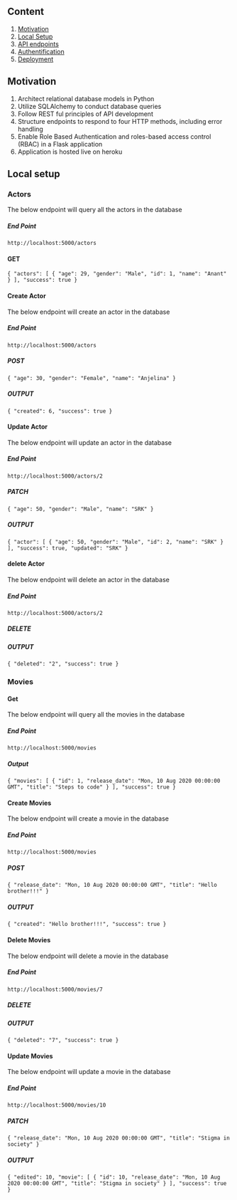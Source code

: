 ## Content

1. [Motivation](#motivation)
2. [Local Setup](#local_setup)
3. [API endpoints](#api)
4. [Authentification](#authentification)
5. [Deployment](#deployment)


<a name="motivation"></a>
## Motivation
1. Architect relational database models in Python
2. Utilize SQLAlchemy to conduct database queries
3. Follow REST ful principles of API development
4. Structure endpoints to respond to four HTTP methods, including error handling
5. Enable Role Based Authentication and roles-based access control (RBAC) in a Flask application
6. Application is hosted live on heroku





<a name="local_setup"></a>
## Local setup
### Actors
The below endpoint will query all the actors in the database
##### End Point
 `http://localhost:5000/actors`
#### GET
`{
    "actors": [
        {
            "age": 29,
            "gender": "Male",
            "id": 1,
            "name": "Anant"
        }
        ],
    "success": true
}`
#### Create Actor
The below endpoint will create an actor in the database

##### End Point
 `http://localhost:5000/actors`
##### POST
`
        {
            "age": 30,
            "gender": "Female",
            "name": "Anjelina"
        }
  `
##### OUTPUT
`{
    "created": 6,
    "success": true
}`
#### Update Actor
The below endpoint will update an actor in the database

##### End Point
 `http://localhost:5000/actors/2`
##### PATCH
`
        {
            "age": 50,
            "gender": "Male",
            "name": "SRK"
        }
  `
##### OUTPUT
`{
    "actor": [
        {
            "age": 50,
            "gender": "Male",
            "id": 2,
            "name": "SRK"
        }
    ],
    "success": true,
    "updated": "SRK"
}`

#### delete Actor
The below endpoint will delete an actor in the database

##### End Point
 `http://localhost:5000/actors/2`
##### DELETE
##### OUTPUT
`{
    "deleted": "2",
    "success": true
}`

### Movies
#### Get 
The below endpoint will query all the movies in the database

##### End Point
`http://localhost:5000/movies`
##### Output
`{
    "movies": [
        {
            "id": 1,
            "release_date": "Mon, 10 Aug 2020 00:00:00 GMT",
            "title": "Steps to code"
        }
    ],
    "success": true
}`
#### Create Movies
The below endpoint will create a movie in the database

##### End Point
 `http://localhost:5000/movies`
##### POST
`
        {
            "release_date": "Mon, 10 Aug 2020 00:00:00 GMT",
            "title": "Hello brother!!!"
        }
  `
##### OUTPUT
`{
    "created": "Hello brother!!!",
    "success": true
}`
#### Delete Movies
The below endpoint will delete a movie in the database

##### End Point
 `http://localhost:5000/movies/7`
##### DELETE
##### OUTPUT
`{
    "deleted": "7",
    "success": true
}`

#### Update Movies
The below endpoint will update a movie in the database

##### End Point
 `http://localhost:5000/movies/10`
##### PATCH
`
        {
            "release_date": "Mon, 10 Aug 2020 00:00:00 GMT",
            "title": "Stigma in society"
        }
  `
##### OUTPUT
`{
    "edited": 10,
    "movie": [
        {
            "id": 10,
            "release_date": "Mon, 10 Aug 2020 00:00:00 GMT",
            "title": "Stigma in society"
        }
    ],
    "success": true
}`
